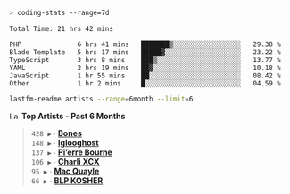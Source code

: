 ```zsh
> coding-stats --range=7d
```

<!--START_SECTION:waka-->

```text
Total Time: 21 hrs 42 mins

PHP              6 hrs 41 mins   ███████▒░░░░░░░░░░░░░░░░░   29.38 %
Blade Template   5 hrs 17 mins   █████▓░░░░░░░░░░░░░░░░░░░   23.22 %
TypeScript       3 hrs 8 mins    ███▒░░░░░░░░░░░░░░░░░░░░░   13.77 %
YAML             2 hrs 19 mins   ██▓░░░░░░░░░░░░░░░░░░░░░░   10.18 %
JavaScript       1 hr 55 mins    ██░░░░░░░░░░░░░░░░░░░░░░░   08.42 %
Other            1 hr 2 mins     █░░░░░░░░░░░░░░░░░░░░░░░░   04.59 %
```

<!--END_SECTION:waka-->

```zsh
lastfm-readme artists --range=6month --limit=6
```

<!--START_LASTFM_ARTISTS:{"period": "6month", "rows": 6}-->
<a href="https://last.fm" target="_blank"><img src="https://user-images.githubusercontent.com/17434202/215290617-e793598d-d7c9-428f-9975-156db1ba89cc.svg" alt="Last.fm Logo" width="18" height="13"/></a> **Top Artists - Past 6 Months**

> `428 ▶️` ∙ **[Bones](https://www.last.fm/music/Bones)**<br/>
> `148 ▶️` ∙ **[Iglooghost](https://www.last.fm/music/Iglooghost)**<br/>
> `137 ▶️` ∙ **[Pi’erre Bourne](https://www.last.fm/music/Pi%E2%80%99erre+Bourne)**<br/>
> `106 ▶️` ∙ **[Charli XCX](https://www.last.fm/music/Charli+XCX)**<br/>
> `95 ▶️` ∙ **[Mac Quayle](https://www.last.fm/music/Mac+Quayle)**<br/>
> `66 ▶️` ∙ **[BLP KOSHER](https://www.last.fm/music/BLP+KOSHER)**<br/>
<!--END_LASTFM_ARTISTS-->

